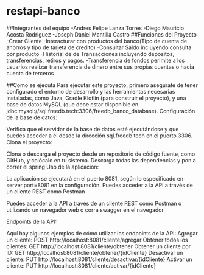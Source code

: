 # restapi-banco

##Integrantes del equipo
 -Andres Felipe Lanza Torres
 -Diego Mauricio Acosta Rodriguez
 -Joseph Daniel Mantilla Castro
##Funciones del Proyecto
-Crear Cliente
-Interacturar con productos del banco(Tipo de cuenta de ahorros y tipo de tarjeta de credito)
-Consultar Saldo incluyendo consulta por producto
-Historial de de Transacciones incluyendo depositos, transferencias, retiros y pagos.
-Transferencia de fondos perimite a los usuarios realizar transferencia de dinero entre sus propias cuentas o hacia cuenta de terceros

##Como se ejecuta
Para ejecutar este proyecto, primero asegúrate de tener configurado el entorno de desarrollo y las herramientas necesarias instaladas, como Java, Gradle Klotlin (para construir el proyecto), y una base de datos MySQL (que debe estar disponible en jdbc:mysql://sql.freedb.tech:3306/freedb_banco_database).
Configuración de la base de datos:

Verifica que el servidor de la base de datos esté ejecutándose y que puedes acceder a él desde la dirección sql.freedb.tech en el puerto 3306.
Clona el proyecto:

Clona o descarga el proyecto desde un repositorio de código fuente, como GitHub, y colócalo en tu sistema.
Descarga todas las dependencias y pon a correr el spring
Uso de la aplicación:

La aplicación se ejecutará en el puerto 8081, según lo especificado en server.port=8081 en la configuración.
Puedes acceder a la API a través de un cliente REST como Postman

Puedes acceder a la API a través de un cliente REST como Postman o utilizando un navegador web o corra swagger en el navegador

Endpoints de la API:

Aquí hay algunos ejemplos de cómo utilizar los endpoints de la API:
Agregar un cliente: POST http://localhost:8081/cliente/agregar
Obtener todos los clientes: GET http://localhost:8081/cliente/obtener
Obtener un cliente por ID: GET http://localhost:8081/cliente/obtener/{idCliente}
Desactivar un cliente: PUT http://localhost:8081/cliente/desactivar/{idCliente}
Activar un cliente: PUT http://localhost:8081/cliente/activar/{idCliente}


